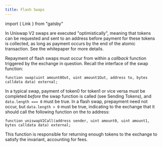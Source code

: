 ```yaml
---
title: Flash Swaps
---
```


import { Link } from "gatsby"

In Uniswap V2 swaps are executed "optimistically", meaning that tokens can be requested and sent to an address before payment for these tokens is collected, as long as payment occurs by the end of the atomic transaction. See the <Link to='/whitepaper.pdf'>whitepaper</Link> for more details.

Repayment of flash swaps must occur from within a _callback_ function triggered by the exchange in question. Recall the interface of the <Link to='/docs/v2/smart-contracts/exchange#swap'>swap</Link> function:

```solidity
function swap(uint amount0Out, uint amount1Out, address to, bytes calldata data) external;
```

In a typical swap, payment of token0 for token1 or vice versa must be completed _before_ the swap function is called (see <Link to='/docs/v2/smart-contracts/architecture/#sending-tokens'>Sending Tokens</Link>), and `data.length === 0` must be true. In a flash swap, prepayment need not occur, but `data.length > 0` must be true, indicating to the exchange that it should call the following function on the to address:

```solidity
function uniswapV2Call(address sender, uint amount0, uint amount1, bytes calldata data) external;
```

This function is responsible for returning enough tokens to the exchange to satisfy the invariant, accounting for fees.
